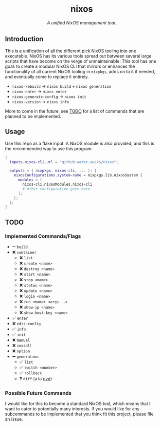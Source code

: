 <h1 align="center">nixos</h1>
<h6 align="center">A unified NixOS management tool.</h6>

## Introduction

This is a unification of all the different pick NixOS tooling into one executable.
NixOS has its various tools spread out between several large scripts that have
become on the verge of unmaintainable. This tool has one goal: to create a modular
NixOS CLI that mirrors or enhances the functionality of all current NixOS tooling in
`nixpkgs`, adds on to it if needed, and eventually come to replace it entirely.

- `nixos-rebuild` → `nixos build` + `nixos generation`
- `nixos-enter` → `nixos enter`
- `nixos-generate-config` → `nixos init`
- `nixos-version` → `nixos info`

More to come in the future, see [TODO](#todo) for a list of commands that are
planned to be implemented.

## Usage

Use this repo as a flake input. A NixOS module is also provided, and this is
the recommended way to use this program.

```nix
{
  inputs.nixos-cli.url = "github:water-sucks/nixos";

  outputs = { nixpkgs, nixos-cli, ... }: {
    nixosConfigurations.system-name = nixpkgs.lib.nixosSystem {
      modules = [
        nixos-cli.nixosModules.nixos-cli
        # other configuration goes here
      ];
    };
  };
}
```

## TODO

### Implemented Commands/Flags

- ➖ `build`
- ❌ `container`
  - ❌ `list`
  - ❌ `create <name>`
  - ❌ `destroy <name>`
  - ❌ `start <name>`
  - ❌ `stop <name>`
  - ❌ `status <name>`
  - ❌ `update <name>`
  - ❌ `login <name>`
  - ❌ `run <name> <args...>`
  - ❌ `show-ip <name>`
  - ❌ `show-host-key <name>`
- ✅ `enter`
- ❌ `edit-config`
- ✅ `info`
- ✅ `init`
- ❌ `manual`
- ❌ `install`
- ❌ `option`
- ➖ `generation`
  - ✅ `list`
  - ✅ `switch <number>`
  - ✅ `rollback`
  - ❓ `diff` (a la [nvd](https://gitlab.com/khumba/nvd))

### Possible Future Commands

I would like for this to become a standard NixOS tool, which means that I want
to cater to potentially many interests. If you would like for any subcommands
to be implemented that you think fit this project, please file an issue.
